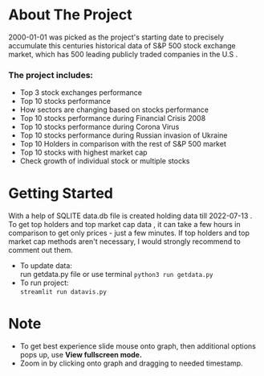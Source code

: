 # About The Project
2000-01-01 was picked as the project's starting date to precisely accumulate this centuries historical data of 
S&P 500 stock exchange market, which has 500 leading publicly traded companies in the U.S .

### The project includes:
- Top 3 stock exchanges performance
- Top 10 stocks performance
- How sectors are changing based on stocks performance
- Top 10 stocks performance during Financial Crisis 2008
- Top 10 stocks performance during Corona Virus
- Top 10 stocks performance during Russian invasion of Ukraine
- Top 10 Holders in comparison with the rest of S&P 500 market
- Top 10 stocks with highest market cap
- Check growth of individual stock or multiple stocks 

# Getting Started
With a help of SQLITE data.db file is created holding data till 2022-07-13 .
To get top holders and top market cap data , it can take a few hours in comparison to get only prices - just a few
minutes. If top holders and top market cap methods aren't necessary, I would strongly recommend to comment out them.
- To update data: <br />
run getdata.py file or use terminal `python3 run getdata.py`
- To run project: <br />
`streamlit run datavis.py`

# Note
- To get best experience slide mouse onto graph, then additional options pops up, use **View fullscreen mode.**<br />
- Zoom in by clicking onto graph and dragging to needed timestamp.
